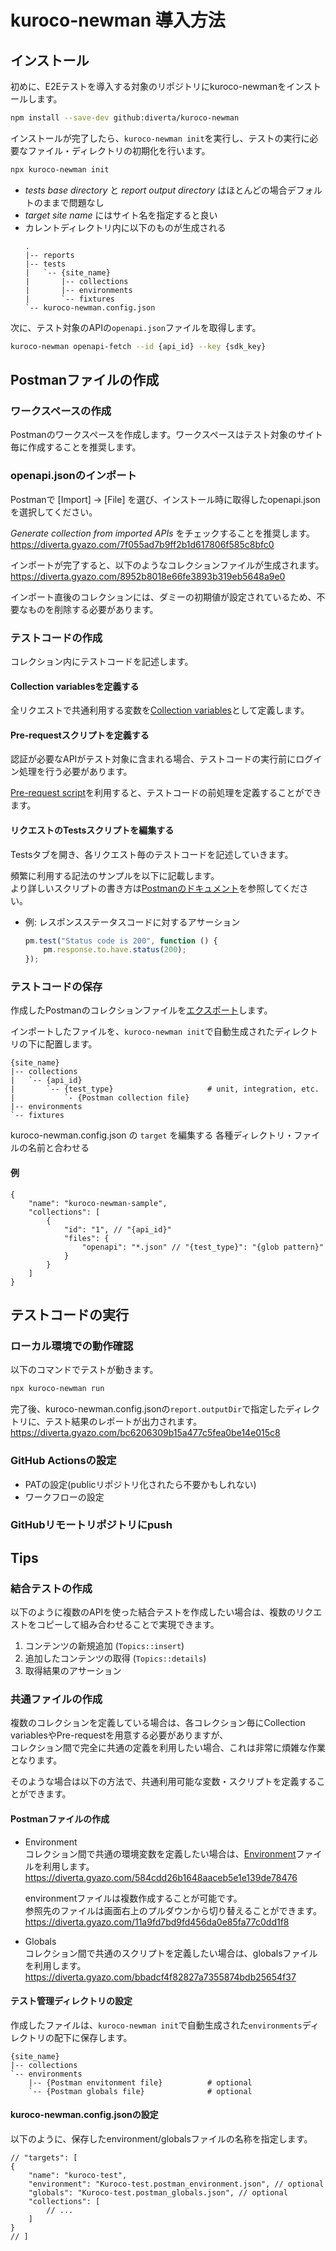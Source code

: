 # kuroco-newman 導入方法

## インストール
初めに、E2Eテストを導入する対象のリポジトリにkuroco-newmanをインストールします。
```sh
npm install --save-dev github:diverta/kuroco-newman
```

インストールが完了したら、`kuroco-newman init`を実行し、テストの実行に必要なファイル・ディレクトリの初期化を行います。

```sh
npx kuroco-newman init
```

<!--
    initしてる動画を載せる
-->

- *tests base directory* と *report output directory* はほとんどの場合デフォルトのままで問題なし
- *target site name* にはサイト名を指定すると良い
- カレントディレクトリ内に以下のものが生成される
    ```
    .
    |-- reports
    |-- tests
    |   `-- {site_name}
    |       |-- collections
    |       |-- environments
    |       `-- fixtures
    `-- kuroco-newman.config.json
    ```

次に、テスト対象のAPIの`openapi.json`ファイルを取得します。  

```sh
kuroco-newman openapi-fetch --id {api_id} --key {sdk_key}
```
<!--
    cliを少し改善したいので、詳細は後で書くことにします
-->

## Postmanファイルの作成
### ワークスペースの作成
Postmanのワークスペースを作成します。ワークスペースはテスト対象のサイト毎に作成することを推奨します。

### openapi.jsonのインポート
Postmanで [Import] -> [File] を選び、インストール時に取得したopenapi.jsonを選択してください。

*Generate collection from imported APIs* をチェックすることを推奨します。
https://diverta.gyazo.com/7f055ad7b9ff2b1d617806f585c8bfc0
<!-- チェックしないとどうなるんだっけ？ 理由も記載しておきたい -->

インポートが完了すると、以下のようなコレクションファイルが生成されます。  
https://diverta.gyazo.com/8952b8018e66fe3893b319eb5648a9e0

インポート直後のコレクションには、ダミーの初期値が設定されているため、不要なものを削除する必要があります。
<!--
    編集する必要のある箇所の名前と、画像を載せる
-->

### テストコードの作成
コレクション内にテストコードを記述します。

#### Collection variablesを定義する
全リクエストで共通利用する変数を[Collection variables](https://learning.postman.com/docs/sending-requests/variables/#choosing-variables)として定義します。

#### Pre-requestスクリプトを定義する
認証が必要なAPIがテスト対象に含まれる場合、テストコードの実行前にログイン処理を行う必要があります。  

[Pre-request script](https://learning.postman.com/docs/writing-scripts/pre-request-scripts/)を利用すると、テストコードの前処理を定義することができます。 

<!--
    Pre-requestスクリプトのサンプルを載せる (とりあえずkuroco_e2e_testのglobals.kurocoに設定しているものでOK、後でもうちょっとシンプルにする)
-->

#### リクエストのTestsスクリプトを編集する
Testsタブを開き、各リクエスト毎のテストコードを記述していきます。

頻繁に利用する記法のサンプルを以下に記載します。  
より詳しいスクリプトの書き方は[Postmanのドキュメント](https://learning.postman.com/docs/)を参照してください。

- 例: レスポンスステータスコードに対するアサーション
    ```js
    pm.test("Status code is 200", function () {
        pm.response.to.have.status(200);
    });
    ```
    <!--
        追加で何個かよく使う記法のサンプルも載せたい
        - レスポンスの値のアサーション
        - pm.variablesを使ったコレクション間の変数共有
    -->

### テストコードの保存



作成したPostmanのコレクションファイルを[エクスポート](https://learning.postman.com/docs/getting-started/importing-and-exporting-data/#exporting-collections)します。


インポートしたファイルを、`kuroco-newman init`で自動生成されたディレクトリの下に配置します。  


```
{site_name}
|-- collections
|   `-- {api_id}
|       `-- {test_type}                     # unit, integration, etc.
|           `- {Postman collection file}
|-- environments
`-- fixtures
```

kuroco-newman.config.json の `target` を編集する
各種ディレクトリ・ファイルの名前と合わせる

#### 例
<!--
    対応するディレクトリのツリーも出しておきたい (比較できるとわかりやすいので)
-->
```jsonc
{
    "name": "kuroco-newman-sample", 
    "collections": [
        {
            "id": "1", // "{api_id}"
            "files": {
                "openapi": "*.json" // "{test_type}": "{glob pattern}"
            }
        }
    ]
}
```

## テストコードの実行

### ローカル環境での動作確認
以下のコマンドでテストが動きます。
```sh
npx kuroco-newman run
```

完了後、kuroco-newman.config.jsonの`report.outputDir`で指定したディレクトリに、テスト結果のレポートが出力されます。  
https://diverta.gyazo.com/bc6206309b15a477c5fea0be14e015c8

### GitHub Actionsの設定


- PATの設定(publicリポジトリ化されたら不要かもしれない)
- ワークフローの設定
<!--
    動くもののサンプルyamlを貼っておく
    レポートのデプロイについては省いて良い (どこにデプロイするかの選定は場合によって変わるため)
-->

### GitHubリモートリポジトリにpush


## Tips

### 結合テストの作成
以下のように複数のAPIを使った結合テストを作成したい場合は、複数のリクエストをコピーして組み合わせることで実現できます。

1. コンテンツの新規追加 (`Topics::insert`)
2. 追加したコンテンツの取得 (`Topics::details`)
3. 取得結果のアサーション

<!--
    もうちょっと手順の詳細を書く
-->

### 共通ファイルの作成
複数のコレクションを定義している場合は、各コレクション毎にCollection variablesやPre-requestを用意する必要がありますが、  
コレクション間で完全に共通の定義を利用したい場合、これは非常に煩雑な作業となります。

そのような場合は以下の方法で、共通利用可能な変数・スクリプトを定義することができます。

#### Postmanファイルの作成
- Environment  
    コレクション間で共通の環境変数を定義したい場合は、[Environment](https://learning.postman.com/docs/sending-requests/managing-environments/)ファイルを利用します。  
    https://diverta.gyazo.com/584cdd26b1648aaceb5e1e139de78476

    environmentファイルは複数作成することが可能です。  
    参照先のファイルは画面右上のプルダウンから切り替えることができます。
    https://diverta.gyazo.com/11a9fd7bd9fd456da0e85fa77c0dd1f8
- Globals  
    コレクション間で共通のスクリプトを定義したい場合は、globalsファイルを利用します。  
    https://diverta.gyazo.com/bbadcf4f82827a7355874bdb25654f37
    <!--
        - eval(pm.globals.kuroco)()でロードするサンプルコードを記載
    -->

#### テスト管理ディレクトリの設定
作成したファイルは、`kuroco-newman init`で自動生成された`environments`ディレクトリの配下に保存します。
```
{site_name}
|-- collections  
`-- environments
    |-- {Postman envitonment file}          # optional
    `-- {Postman globals file}              # optional
```

#### kuroco-newman.config.jsonの設定
以下のように、保存したenvironment/globalsファイルの名称を指定します。  

```jsonc
// "targets": [
{
    "name": "kuroco-test", 
    "environment": "Kuroco-test.postman_environment.json", // optional
    "globals": "Kuroco-test.postman_globals.json", // optional
    "collections": [
        // ...
    ]
}
// ]
```
